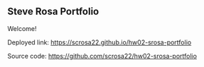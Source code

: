 ## Steve Rosa Portfolio

Welcome! 

Deployed link:
https://scrosa22.github.io/hw02-srosa-portfolio

Source code:
https://github.com/scrosa22/hw02-srosa-portfolio
